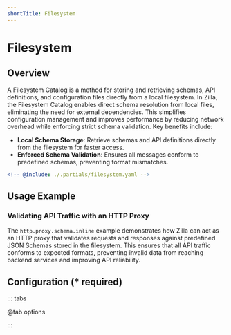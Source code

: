```yaml
---
shortTitle: Filesystem
---
```


# Filesystem

## Overview

A Filesystem Catalog is a method for storing and retrieving schemas, API definitions, and configuration files directly from a local filesystem. In Zilla, the Filesystem Catalog enables direct schema resolution from local files, eliminating the need for external dependencies. This simplifies configuration management and improves performance by reducing network overhead while enforcing strict schema validation. Key benefits include:

- **Local Schema Storage**: Retrieve schemas and API definitions directly from the filesystem for faster access.
- **Enforced Schema Validation**: Ensures all messages conform to predefined schemas, preventing format mismatches.

```yaml {3}
<!-- @include: ./.partials/filesystem.yaml -->
```

## Usage Example

### Validating API Traffic with an HTTP Proxy

The `http.proxy.schema.inline` example demonstrates how Zilla can act as an HTTP proxy that validates requests and responses against predefined JSON Schemas stored in the filesystem. This ensures that all API traffic conforms to expected formats, preventing invalid data from reaching backend services and improving API reliability.

## Configuration (\* required)

::: tabs

@tab options

<!-- @include: ./.partials/filesystem-options.md -->

:::
